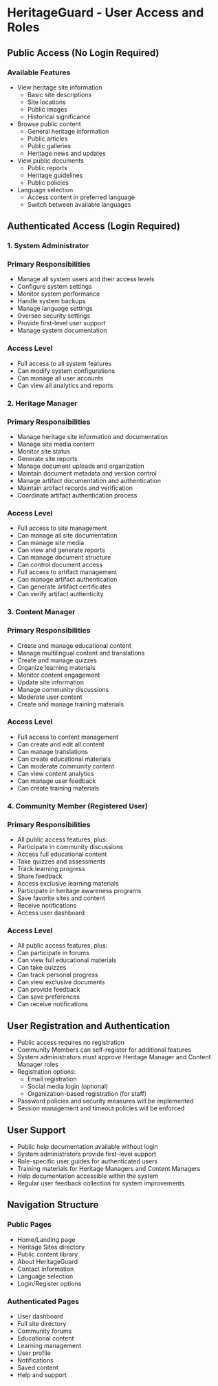 # HeritageGuard - User Access and Roles

## Public Access (No Login Required)
### Available Features
- View heritage site information
  - Basic site descriptions
  - Site locations
  - Public images
  - Historical significance
- Browse public content
  - General heritage information
  - Public articles
  - Public galleries
  - Heritage news and updates
- View public documents
  - Public reports
  - Heritage guidelines
  - Public policies
- Language selection
  - Access content in preferred language
  - Switch between available languages

## Authenticated Access (Login Required)
### 1. System Administrator
### Primary Responsibilities
- Manage all system users and their access levels
- Configure system settings
- Monitor system performance
- Handle system backups
- Manage language settings
- Oversee security settings
- Provide first-level user support
- Manage system documentation

### Access Level
- Full access to all system features
- Can modify system configurations
- Can manage all user accounts
- Can view all analytics and reports

### 2. Heritage Manager
### Primary Responsibilities
- Manage heritage site information and documentation
- Manage site media content
- Monitor site status
- Generate site reports
- Manage document uploads and organization
- Maintain document metadata and version control
- Manage artifact documentation and authentication
- Maintain artifact records and verification
- Coordinate artifact authentication process

### Access Level
- Full access to site management
- Can manage all site documentation
- Can manage site media
- Can view and generate reports
- Can manage document structure
- Can control document access
- Full access to artifact management
- Can manage artifact authentication
- Can generate artifact certificates
- Can verify artifact authenticity

### 3. Content Manager
### Primary Responsibilities
- Create and manage educational content
- Manage multilingual content and translations
- Create and manage quizzes
- Organize learning materials
- Monitor content engagement
- Update site information
- Manage community discussions
- Moderate user content
- Create and manage training materials

### Access Level
- Full access to content management
- Can create and edit all content
- Can manage translations
- Can create educational materials
- Can moderate community content
- Can view content analytics
- Can manage user feedback
- Can create training materials

### 4. Community Member (Registered User)
### Primary Responsibilities
- All public access features, plus:
- Participate in community discussions
- Access full educational content
- Take quizzes and assessments
- Track learning progress
- Share feedback
- Access exclusive learning materials
- Participate in heritage awareness programs
- Save favorite sites and content
- Receive notifications
- Access user dashboard

### Access Level
- All public access features, plus:
- Can participate in forums
- Can view full educational materials
- Can take quizzes
- Can track personal progress
- Can view exclusive documents
- Can provide feedback
- Can save preferences
- Can receive notifications


## User Registration and Authentication
- Public access requires no registration
- Community Members can self-register for additional features
- System administrators must approve Heritage Manager and Content Manager roles
- Registration options:
  - Email registration
  - Social media login (optional)
  - Organization-based registration (for staff)
- Password policies and security measures will be implemented
- Session management and timeout policies will be enforced

## User Support
- Public help documentation available without login
- System administrators provide first-level support
- Role-specific user guides for authenticated users
- Training materials for Heritage Managers and Content Managers
- Help documentation accessible within the system
- Regular user feedback collection for system improvements

## Navigation Structure
### Public Pages
- Home/Landing page
- Heritage Sites directory
- Public content library
- About HeritageGuard
- Contact information
- Language selection
- Login/Register options

### Authenticated Pages
- User dashboard
- Full site directory
- Community forums
- Educational content
- Learning management
- User profile
- Notifications
- Saved content
- Help and support 